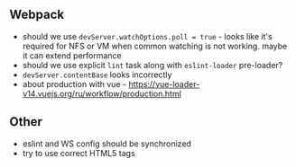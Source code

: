 ## Webpack
- should we use `devServer.watchOptions.poll = true` - looks like it's required for NFS or VM when common watching is not working. maybe it can extend performance
- should we use explicit `lint` task along with `eslint-loader` pre-loader?
- `devServer.contentBase` looks incorrectly
- about production with vue - https://vue-loader-v14.vuejs.org/ru/workflow/production.html

## Other
- eslint and WS config should be synchronized
- try to use correct HTML5 tags